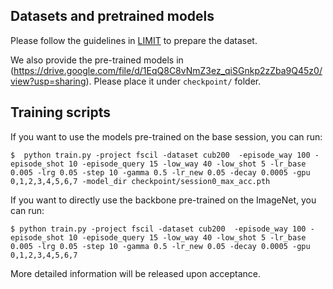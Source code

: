 ## Datasets and pretrained models
Please follow the guidelines in [LIMIT](https://github.com/zhoudw-zdw/TPAMI-Limit) to prepare the dataset.

We also provide the pre-trained models in (https://drive.google.com/file/d/1EqQ8C8vNmZ3ez_qiSGnkp2zZba9Q45z0/view?usp=sharing). Please place it under `checkpoint/` folder.

## Training scripts
If you want to use the models pre-trained on the base session, you can run:

    $  python train.py -project fscil -dataset cub200  -episode_way 100 -episode_shot 10 -episode_query 15 -low_way 40 -low_shot 5 -lr_base 0.005 -lrg 0.05 -step 10 -gamma 0.5 -lr_new 0.05 -decay 0.0005 -gpu 0,1,2,3,4,5,6,7 -model_dir checkpoint/session0_max_acc.pth

If you want to directly use the backbone pre-trained on the ImageNet, you can run:

    $ python train.py -project fscil -dataset cub200  -episode_way 100 -episode_shot 10 -episode_query 15 -low_way 40 -low_shot 5 -lr_base 0.005 -lrg 0.05 -step 10 -gamma 0.5 -lr_new 0.05 -decay 0.0005 -gpu 0,1,2,3,4,5,6,7


More detailed information will be released upon acceptance.
